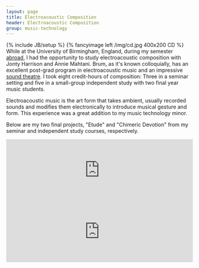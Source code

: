 ```yaml
---
layout: page
title: Electroacoustic Composition
header: Electroacoustic Composition
group: music-technology
---
```

{% include JB/setup %}
{% fancyimage left /img/cd.jpg 400x200 CD %}
While at the University of Birmingham, England, during my semester [abroad](/abroad/), I had the opportunity to study electroacoustic composition with Jonty Harrison and Annie Mahtani. Brum, as it's known colloquially, has an excellent post-grad program in electroacoustic music and an impressive [sound theatre](http://en.wikipedia.org/wiki/Birmingham_ElectroAcoustic_Sound_Theatre). I took eight credit-hours of composition: Three in a seminar setting and five in a small-group independent study with two final year music students.  

Electroacoustic music is the art form that takes ambient, usually recorded sounds and modifies them  electronically to introduce musical gesture and form. This experience was a great addition to my music technology minor.  

Below are my two final projects, "Etude" and "Chimeric Devotion" from my seminar and independent study courses, respectively.
<iframe width="100%" height="166" scrolling="no" frameborder="no" src="http://w.soundcloud.com/player/?url=http%3A%2F%2Fapi.soundcloud.com%2Ftracks%2F32606962&amp;auto_play=false&amp;show_artwork=false&amp;color=33b5e5"> </iframe>
<iframe width="100%" height="166" scrolling="no" frameborder="no" src="http://w.soundcloud.com/player/?url=http%3A%2F%2Fapi.soundcloud.com%2Ftracks%2F62399244&amp;auto_play=false&amp;show_artwork=false&amp;color=33b5e5"> </iframe>
